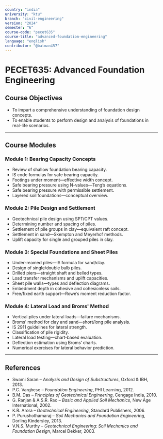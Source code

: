 ```yaml
---
country: "india"
university: "ktu"
branch: "civil-engineering"
version: "2024"
semester: "6"
course-code: "pecet635"
course-title: "advanced-foundation-engineering"
language: "english"
contributor: "@batman457"
---
```


# PECET635: Advanced Foundation Engineering

## Course Objectives
- To impart a comprehensive understanding of foundation design concepts.
- To enable students to perform design and analysis of foundations in real-life scenarios.

---

## Course Modules

### Module 1: Bearing Capacity Concepts
- Review of shallow foundation bearing capacity.
- IS code formulas for safe bearing capacity.
- Footings under moment—effective width concept.
- Safe bearing pressure using N-values—Teng’s equations.
- Safe bearing pressure with permissible settlement.
- Layered soil foundations—conceptual overview.

### Module 2: Pile Design and Settlement
- Geotechnical pile design using SPT/CPT values.
- Determining number and spacing of piles.
- Settlement of pile groups in clay—equivalent raft concept.
- Settlement in sand—Skempton and Meyerhof methods.
- Uplift capacity for single and grouped piles in clay.

### Module 3: Special Foundations and Sheet Piles
- Under-reamed piles—IS formula for sand/clay.
- Design of single/double bulb piles.
- Drilled piers—straight shaft and belled types.
- Load transfer mechanisms and uplift capacities.
- Sheet pile walls—types and deflection diagrams.
- Embedment depth in cohesive and cohesionless soils.
- Free/fixed earth support—Rowe’s moment reduction factor.

### Module 4: Lateral Load and Broms' Method
- Vertical piles under lateral loads—failure mechanisms.
- Broms’ method for clay and sand—short/long pile analysis.
- IS 2911 guidelines for lateral strength.
- Classification of pile rigidity.
- Lateral load testing—chart-based evaluation.
- Deflection estimation using Broms’ charts.
- Numerical exercises for lateral behavior prediction.

---

## References

- Swami Saran – *Analysis and Design of Substructures*, Oxford & IBH, 2013.
- P.C. Varghese – *Foundation Engineering*, PHI Learning, 2012.
- B.M. Das – *Principles of Geotechnical Engineering*, Cengage India, 2010.
- G. Ranjan & A.S.R. Rao – *Basic and Applied Soil Mechanics*, New Age International, 2002.
- K.R. Arora – *Geotechnical Engineering*, Standard Publishers, 2006.
- P. Purushothamaraj – *Soil Mechanics and Foundation Engineering*, Dorling Kindersley, 2013.
- V.N.S. Murthy – *Geotechnical Engineering: Soil Mechanics and Foundation Design*, Marcel Dekker, 2003.
